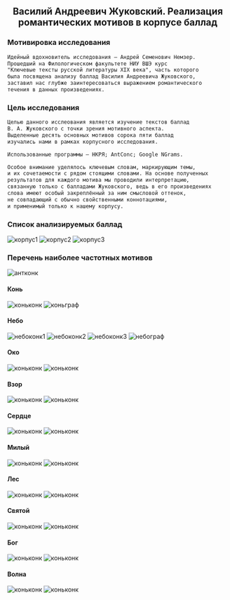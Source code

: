 ## <center> Василий Андреевич Жуковский. Реализация романтических мотивов в корпусе баллад 

### Мотивировка исследования

```markdown
Идейный вдохновитель исследования – Андрей Семенович Немзер.
Прошедший на Филологическом факультете НИУ ВШЭ курс
"Ключевые тексты русской литературы XIX века", часть которого
была посвящена анализу баллад Василия Андреевича Жуковского, 
заставил нас глубже заинтересоваться выражением романтического
течения в данных произведениях.
```

### Цель исследования

```markdown
Целью данного исслеования является изучение текстов баллад
В. А. Жуковского с точки зрения мотивного аспекта.
Выделенные десять основных мотивов сорока пяти баллад 
изучались нами в рамках корпусного исследования.

Использованные программы – НКРЯ; AntConc; Google NGrams.

Особое внимание уделялось ключевым словам, маркирующим темы,
и их сочетаемости с рядом стоящими словами. На основе полученных
результатов для каждого мотива мы проводили интерпретацию,
связанную только с балладами Жуковского, ведь в его произведениях
слова имеют особый закреплённый за ним смысловой оттенок,
не совпадающий с обычно свойственными коннотациями,
и применимый только к нашему корпусу. 
```

### Список анализируемых баллад

![корпус1](corpus1.jpg)
![корпус2](corpus2.jpg)
![корпус3](corpus3.jpg)

### Перечень наиболее частотных мотивов

![антконк](antconc.jpg)

#### Конь

![коньконк](konconc1.jpg)
![коньграф](kongraph.jpg)

#### Небо

![небоконк1](neboconc1.jpg)
![небоконк2](neboconc2.jpg)
![небоконк3](neboconc3.jpg)
![небограф](nebograph.jpg)

#### Око

![коньконк](konconc1.jpg)
![коньконк](konconc1.jpg)

#### Взор

![коньконк](konconc1.jpg)
![коньконк](konconc1.jpg)

#### Сердце

![коньконк](konconc1.jpg)
![коньконк](konconc1.jpg)

#### Милый

![коньконк](konconc1.jpg)
![коньконк](konconc1.jpg)

#### Лес

![коньконк](konconc1.jpg)
![коньконк](konconc1.jpg)

#### Святой

![коньконк](konconc1.jpg)
![коньконк](konconc1.jpg)

#### Бог

![коньконк](konconc1.jpg)
![коньконк](konconc1.jpg)

#### Волна

![коньконк](konconc1.jpg)
![коньконк](konconc1.jpg)
